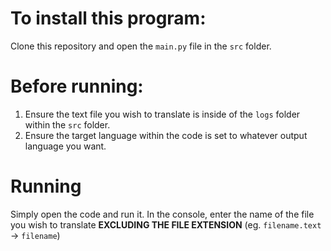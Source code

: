 # To install this program:
Clone this repository and open the `main.py` file in the `src` folder.

# Before running:
1. Ensure the text file you wish to translate is inside of the `logs` folder within the `src` folder.
2. Ensure the target language within the code is set to whatever output language you want.

# Running
Simply open the code and run it. In the console, enter the name of the file you wish to translate **EXCLUDING THE FILE EXTENSION** (eg. `filename.text` -> `filename`)
